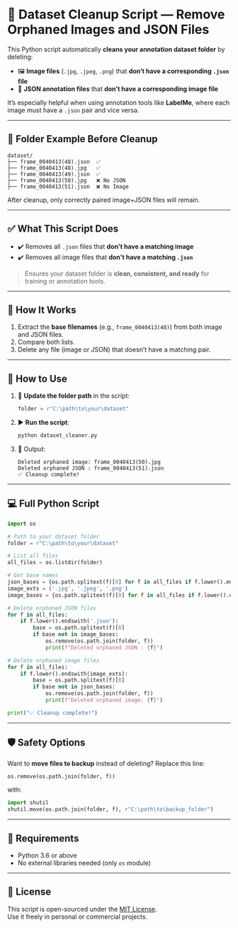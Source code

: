 
# 🧹 Dataset Cleanup Script — Remove Orphaned Images and JSON Files

This Python script automatically **cleans your annotation dataset folder** by deleting:

- 🖼️ **Image files** (`.jpg`, `.jpeg`, `.png`) that **don’t have a corresponding `.json` file**
- 📄 **JSON annotation files** that **don’t have a corresponding image file**

It’s especially helpful when using annotation tools like **LabelMe**, where each image must have a `.json` pair and vice versa.

---

## 📁 Folder Example Before Cleanup

```
dataset/
├── frame_0040413(48).json  ✅
├── frame_0040413(48).jpg   ✅
├── frame_0040413(49).json  ✅
├── frame_0040413(50).jpg   ❌ No JSON
├── frame_0040413(51).json  ❌ No Image
```

After cleanup, only correctly paired image+JSON files will remain.

---

## ✅ What This Script Does

- ✔️ Removes all `.json` files that **don't have a matching image**
- ✔️ Removes all image files that **don't have a matching `.json`**

> Ensures your dataset folder is **clean, consistent, and ready** for training or annotation tools.

---

## 🧠 How It Works

1. Extract the **base filenames** (e.g., `frame_0040413(48)`) from both image and JSON files.
2. Compare both lists.
3. Delete any file (image or JSON) that doesn’t have a matching pair.

---

## 🚀 How to Use

1. 🔁 **Update the folder path** in the script:
   ```python
   folder = r"C:\path\to\your\dataset"
   ```

2. ▶️ **Run the script**:
   ```bash
   python dataset_cleaner.py
   ```

3. 🧹 Output:
   ```
   Deleted orphaned image: frame_0040413(50).jpg
   Deleted orphaned JSON : frame_0040413(51).json
   ✅ Cleanup complete!
   ```

---

## 💻 Full Python Script

```python
import os

# Path to your dataset folder
folder = r"C:\path\to\your\dataset"

# List all files
all_files = os.listdir(folder)

# Get base names
json_bases = {os.path.splitext(f)[0] for f in all_files if f.lower().endswith('.json')}
image_exts = ('.jpg', '.jpeg', '.png')
image_bases = {os.path.splitext(f)[0] for f in all_files if f.lower().endswith(image_exts)}

# Delete orphaned JSON files
for f in all_files:
    if f.lower().endswith('.json'):
        base = os.path.splitext(f)[0]
        if base not in image_bases:
            os.remove(os.path.join(folder, f))
            print(f"Deleted orphaned JSON : {f}")

# Delete orphaned image files
for f in all_files:
    if f.lower().endswith(image_exts):
        base = os.path.splitext(f)[0]
        if base not in json_bases:
            os.remove(os.path.join(folder, f))
            print(f"Deleted orphaned image: {f}")

print("✅ Cleanup complete!")
```

---

## 🛡️ Safety Options

Want to **move files to backup** instead of deleting?
Replace this line:
```python
os.remove(os.path.join(folder, f))
```
with:
```python
import shutil
shutil.move(os.path.join(folder, f), r"C:\path\to\backup_folder")
```

---

## 📌 Requirements

- Python 3.6 or above
- No external libraries needed (only `os` module)

---

## 📄 License

This script is open-sourced under the [MIT License](https://opensource.org/licenses/MIT).  
Use it freely in personal or commercial projects.
